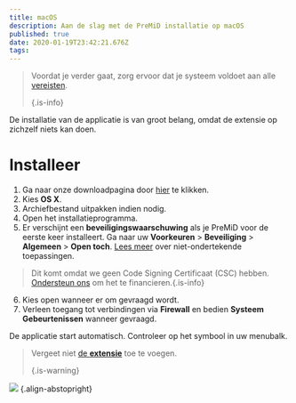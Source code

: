 ```yaml
---
title: macOS
description: Aan de slag met de PreMiD installatie op macOS
published: true
date: 2020-01-19T23:42:21.676Z
tags:
---
```


> Voordat je verder gaat, zorg ervoor dat je systeem voldoet aan alle [vereisten](/install/requirements). 
> 
> {.is-info}

De installatie van de applicatie is van groot belang, omdat de extensie op zichzelf niets kan doen.

# Installeer
1. Ga naar onze downloadpagina door [hier](https://premid.app/downloads) te klikken.
2. Kies **OS X**.
3. Archiefbestand uitpakken indien nodig.
4. Open het installatieprogramma.
5. Er verschijnt een **beveiligingswaarschuwing** als je PreMiD voor de eerste keer installeert. Ga naar uw **Voorkeuren** > **Beveiliging** > **Algemeen** > **Open toch**. [Lees meer](https://support.apple.com/guide/mac-help/open-a-mac-app-from-an-unidentified-developer-mh40616/mac) over niet-ondertekende toepassingen.
> Dit komt omdat we geen Code Signing Certificaat (CSC) hebben. [Ondersteun ons](https://www.patreon.com/Timeraa) om het te financieren.{.is-info}
6. Kies open wanneer er om gevraagd wordt.
7. Verleen toegang tot verbindingen via **Firewall** en bedien **Systeem Gebeurtenissen** wanneer gevraagd.

De applicatie start automatisch. Controleer op het symbool in uw menubalk.

> Vergeet niet [de **extensie**](/install) toe te voegen. 
> 
> {.is-warning}

![](https://img.icons8.com/color/2x/mac-logo.png) {.align-abstopright}